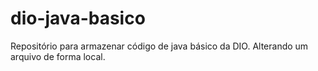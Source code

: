 # dio-java-basico
Repositório para armazenar código de java básico da DIO.
Alterando um arquivo de forma local.
